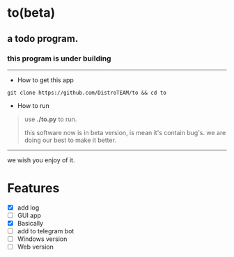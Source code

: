 # to(beta)

## a todo program.

### this program is under building
---

- How to get this app

```
git clone https://github.com/DistroTEAM/to && cd to
```

- How to run

> use **./to.py** to run.
>
> this software now is in beta version, is mean it's contain bug's. we are doing our best to make it better.

---

we wish you enjoy of it.

# Features

- [X] add log
- [ ] GUI app
- [X] Basically
- [ ] add to telegram bot
- [ ] Windows version
- [ ] Web version
